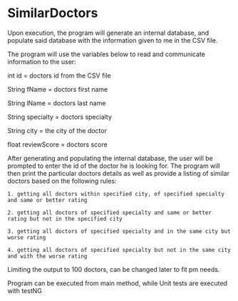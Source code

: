 # SimilarDoctors

Upon execution, the program will generate an internal database, and populate said database with the information given to me in the CSV file.

The program will use the variables below to read and communicate information to the user:

int id = doctors id from the CSV file

String fName = doctors first name

String lName = doctors last name

String specialty = doctors specialty

String city = the city of the doctor

float reviewScore = doctors score


After generating and populating the internal database, the user will be prompted to enter the id of the doctor he is looking for. The program will then print the particular doctors details as well as provide a listing of similar doctors based on the following rules:

 	1. getting all doctors within specified city, of specified specialty and same or better rating

 	2. getting all doctors of specified specialty and same or better rating but not in the specified city

 	3. getting all doctors of specified specialty and in the same city but worse rating

 	4. getting all doctors of specified specialty but not in the same city and with the worse rating


Limiting the output to 100 doctors, can be changed later to fit pm needs.

Program can be executed from main method, while Unit tests are executed with testNG
